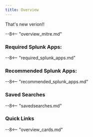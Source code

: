 ```yaml
---
title: Overview
---
```


That's new verion!!

--8<-- "overview_mitre.md"

### Required Splunk Apps:
--8<-- "required_splunk_apps.md"

### Recommended Splunk Apps:
--8<-- "recommended_splunk_apps.md"

### Saved Searches
--8<-- "savedsearches.md"

### Quick Links

--8<-- "overview_cards.md"

